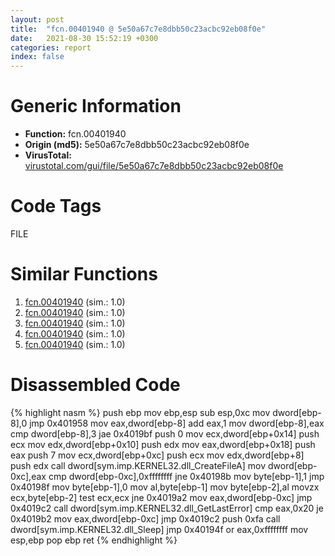 ```yaml
---
layout: post
title:  "fcn.00401940 @ 5e50a67c7e8dbb50c23acbc92eb08f0e"
date:   2021-08-30 15:52:19 +0300
categories: report
index: false
---
```


# Generic Information
- **Function:** fcn.00401940
- **Origin (md5):** 5e50a67c7e8dbb50c23acbc92eb08f0e
- **VirusTotal:** [virustotal.com/gui/file/5e50a67c7e8dbb50c23acbc92eb08f0e][virustotal_ref]

# Code Tags
<span class="tag" id="FILE">FILE</span>


# Similar Functions

1. [fcn.00401940][similar_1_ref] (sim.: 1.0)
2. [fcn.00401940][similar_2_ref] (sim.: 1.0)
3. [fcn.00401940][similar_3_ref] (sim.: 1.0)
4. [fcn.00401940][similar_4_ref] (sim.: 1.0)
5. [fcn.00401940][similar_5_ref] (sim.: 1.0)


# Disassembled Code

{% highlight nasm %}
push ebp
mov ebp,esp
sub esp,0xc
mov dword[ebp-8],0
jmp 0x401958
mov eax,dword[ebp-8]
add eax,1
mov dword[ebp-8],eax
cmp dword[ebp-8],3
jae 0x4019bf
push 0
mov ecx,dword[ebp+0x14]
push ecx
mov edx,dword[ebp+0x10]
push edx
mov eax,dword[ebp+0x18]
push eax
push 7
mov ecx,dword[ebp+0xc]
push ecx
mov edx,dword[ebp+8]
push edx
call dword[sym.imp.KERNEL32.dll_CreateFileA]
mov dword[ebp-0xc],eax
cmp dword[ebp-0xc],0xffffffff
jne 0x40198b
mov byte[ebp-1],1
jmp 0x40198f
mov byte[ebp-1],0
mov al,byte[ebp-1]
mov byte[ebp-2],al
movzx ecx,byte[ebp-2]
test ecx,ecx
jne 0x4019a2
mov eax,dword[ebp-0xc]
jmp 0x4019c2
call dword[sym.imp.KERNEL32.dll_GetLastError]
cmp eax,0x20
je 0x4019b2
mov eax,dword[ebp-0xc]
jmp 0x4019c2
push 0xfa
call dword[sym.imp.KERNEL32.dll_Sleep]
jmp 0x40194f
or eax,0xffffffff
mov esp,ebp
pop ebp
ret 
{% endhighlight %}


[similar_1_ref]: /report/fcn.00401940@29245c79f991cfb0a8bda1c5d052457d
[similar_2_ref]: /report/fcn.00401940@ed513abc569bc29389208199ec389a34
[similar_3_ref]: /report/fcn.00401940@9a2bad274a2589d79ad41d22bed0da1b
[similar_4_ref]: /report/fcn.00401940@ec60ce05664fcce926079f6a04ff35cb
[similar_5_ref]: /report/fcn.00401940@c05c4cef0fe62acb81d34073e4da03c6
[virustotal_ref]: https://www.virustotal.com/gui/file/5e50a67c7e8dbb50c23acbc92eb08f0e